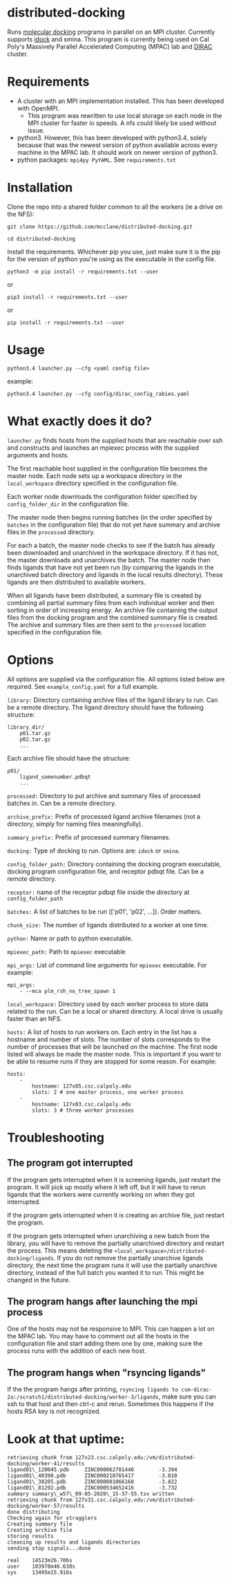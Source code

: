 # distributed-docking

Runs [molecular docking](https://en.wikipedia.org/wiki/Docking_(molecular)) programs in parallel on an MPI cluster. Currently supports [idock](https://github.com/HongjianLi/idock) and smina. This program is currently being used on Cal Poly's Massively Parallel Accelerated Computing (MPAC) lab and [DIRAC](https://github.com/ellisonbg/dirac-cluster/wiki) cluster.


# Requirements
- A cluster with an MPI implementation installed. This has been developed with OpenMPI.
    + This program was rewritten to use local storage on each node in the MPI cluster for faster io speeds. A nfs could likely be used without issue.
- python3. However, this has been developed with python3.4, solely because that was the newest version of python available across every machine in the MPAC lab. It should work on newer version of python3.
- python packages: `mpi4py PyYAML`. See `requirements.txt`


# Installation

Clone the repo into a shared folder common to all the workers (ie a drive on the NFS):
```shell
git clone https://github.com/mcclane/distributed-docking.git
```

```shell
cd distributed-docking
```

Install the requirements. Whichever pip you use, just make sure it is the pip for the version of python you're using as the executable in the config file.
```shell
python3 -m pip install -r requirements.txt --user
```
or 
```shell
pip3 install -r requirements.txt --user
```
or 
```shell
pip install -r requirements.txt --user
```
# Usage

```shell
python3.4 launcher.py --cfg <yaml config file>
```

example:
```shell
python3.4 launcher.py --cfg config/dirac_config_rabies.yaml
```



# What exactly does it do?

`launcher.py` finds hosts from the supplied hosts that are reachable over ssh and constructs and launches an mpiexec process with the supplied arguments and hosts.

The first reachable host supplied in the configuration file becomes the master node. Each node sets up a workspace directory in the `local_workspace` directory specified in the configuration file.

Each worker node downloads the configuration folder specified by `config_folder_dir` in the configuration file.

The master node then begins running batches (in the order specified by `batches` in the configuration file) that do not yet have summary and archive files in the `processed` directory.

For each a batch, the master node checks to see if the batch has already been downloaded and unarchived in the workspace directory. If it has not, the master downloads and unarchives the batch. The master node then finds ligands that have not yet been run (by comparing the ligands in the unarchived batch directory and ligands in the local results directory). These ligands are then distributed to available workers.

When all ligands have been distributed, a summary file is created by combining all partial summary files from each individual worker and then sorting in order of increasing energy. An archive file containing the output files from the docking program and the combined summary file is created. The archive and summary files are then sent to the `processed` location specified in the configuration file.

# Options

All options are supplied via the configuration file. All options listed below are required. See `example_config.yaml` for a full example.

`library:` Directory containing archive files of the ligand library to run. Can be a remote directory. The ligand directory should have the following structure:
```
library_dir/
    p01.tar.gz
    p02.tar.gz
    ...
```
Each archive file should have the structure:
```
p01/
    ligand_somenumber.pdbqt
    ...
```

`processed:` Directory to put archive and summary files of processed batches in. Can be a remote directory.

`archive_prefix:` Prefix of processed ligand archive filenames (not a directory, simply for naming files meaningfully).

`summary_prefix:` Prefix of processed summary filenames.

`docking:` Type of docking to run. Options are: `idock` or `smina`.

`config_folder_path:` Directory containing the docking program executable, docking program configuration file, and receptor pdbqt file. Can be a remote directory.

`receptor:` name of the receptor pdbqt file inside the directory at `config_folder_path`

`batches:` A list of batches to be run (['p01', 'p02', ...]). Order matters.

`chunk_size:` The number of ligands distributed to a worker at one time.

`python:` Name or path to python executable.

`mpiexec_path:` Path to `mpiexec` executable

`mpi_args:` List of command line arguments for `mpiexec` executable. For example:
```
mpi_args:
    - --mca plm_rsh_no_tree_spawn 1
```

`local_workspace:` Directory used by each worker process to store data related to the run. Can be a local or shared directory. A local drive is usually faster than an NFS.

`hosts:` A list of hosts to run workers on. Each entry in the list has a hostname and number of slots. The number of slots corresponds to the number of processes that will be launched on the machine. The first node listed will always be made the master node. This is important if you want to be able to resume runs if they are stopped for some reason. For example:
```
hosts:
    -
        hostname: 127x05.csc.calpoly.edu
        slots: 2 # one master process, one worker process
    -
        hostname: 127x03.csc.calpoly.edu
        slots: 3 # three worker processes
```


# Troubleshooting


## The program got interrupted

If the program gets interrupted when it is screening ligands, just restart the program. It will pick up mostly where it left off, but it will have to rerun ligands that the workers were currently working on when they got interrupted.

If the program gets interrupted when it is creating an archive file, just restart the program.

If the program gets interrupted when unarchiving a new batch from the library, you will have to remove the partially unarchived directory and restart the process. This means deleting the `<local_workspace>/distributed-docking/ligands`. If you do not remove the partially unarchive ligands directory, the next time the program runs it will use the partially unarchive directory, instead of the full batch you wanted it to run. This might be changed in the future.


## The program hangs after launching the mpi process

One of the hosts may not be responsive to MPI. This can happen a lot on the MPAC lab. You may have to comment out all the hosts in the configuration file and start adding them one by one, making sure the process runs with the addition of each new host.


## The program hangs when "rsyncing ligands"

If the the program hangs after printing, `rsyncing ligands to csm-dirac-2a:/scratch1/distributed-docking/worker-3/ligands`, make sure you can ssh to that host and then ctrl-c and rerun. Sometimes this happens if the hosts RSA key is not recognized.

# Look at that uptime:
```
retrieving chunk from 127x23.csc.calpoly.edu:/vm/distributed-docking/worker-41/results
ligand01\_120045.pdb     ZINC000062701440        -3.394
ligand01\_40398.pdb      ZINC000218765417        -3.810
ligand01\_38205.pdb      ZINC000001066168        -3.822
ligand01\_81292.pdb      ZINC000534652416        -3.732
summary summary\_w57\_09-05-2020\_15-37-55.tsv written
retrieving chunk from 127x31.csc.calpoly.edu:/vm/distributed-docking/worker-57/results
done distributing
Checking again for stragglers
Creating summary file
Creating archive file
storing results
cleaning up results and ligands directories
sending stop signals...done

real    14523m26.706s
user    103978m46.638s
sys     13495m15.916s
```
